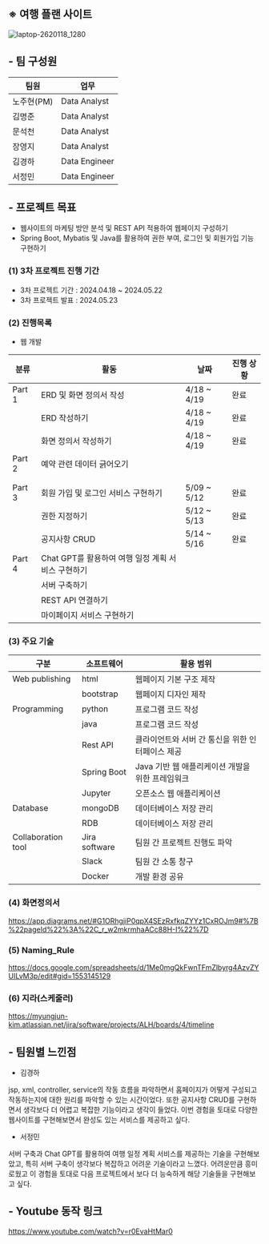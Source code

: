 ## ※ 여행 플랜 사이트
![laptop-2620118_1280](https://github.com/nohjuhyeon/AI_L.K.J/assets/151099231/913188c9-c114-4b2f-a173-805b7d860b65)

## - 팀 구성원
|팀원|업무|
|--|--|
|노주현(PM)|Data Analyst|
|김명준|Data Analyst|
|문석천|Data Analyst|
|장영지|Data Analyst|
|김경하|Data Engineer|
|서정민|Data Engineer|

## - 프로젝트 목표
- 웹사이트의 마케팅 방안 분석 및 REST API 적용하여 웹페이지 구성하기
- Spring Boot, Mybatis 및 Java를 활용하여 권한 부여, 로그인 및 회원가입 기능 구현하기

### (1) 3차 프로젝트 진행 기간
- 3차 프로젝트 기간 : 2024.04.18 ~ 2024.05.22
- 3차 프로젝트 발표 : 2024.05.23

### (2) 진행목록
+ 웹 개발

|분류|활동|날짜|진행 상황|
|--|--|--|--|
|Part 1|ERD 및 화면 정의서 작성|4/18 ~ 4/19|완료|
||ERD 작성하기|4/18 ~ 4/19|완료|
||화면 정의서 작성하기|4/18 ~ 4/19|완료|
|Part 2|예약 관련 데이터 긁어오기|||
|||||
|||||
|Part 3|회원 가입 및 로그인 서비스 구현하기|5/09 ~ 5/12|완료|
||권한 지정하기|5/12 ~ 5/13|완료|
||공지사항 CRUD|5/14 ~ 5/16|완료|
|Part 4|Chat GPT를 활용하여 여행 일정 계획 서비스 구현하기|||
||서버 구축하기|||
||REST API 연결하기|||
||마이페이지 서비스 구현하기|||
### (3) 주요 기술
|구분|소프트웨어|활용 범위|
|--|--|--|
|Web publishing|html|웹페이지 기본 구조 제작|
||bootstrap|웹페이지 디자인 제작|
|Programming|python|프로그램 코드 작성|
||java|프로그램 코드 작성|
||Rest API|클라이언트와 서버 간 통신을 위한 인터페이스 제공|
||Spring Boot|Java 기반 웹 애플리케이션 개발을 위한 프레임워크|
||Jupyter|오픈소스 웹 애플리케이션|
|Database|mongoDB|데이터베이스 저장 관리|
||RDB|데이터베이스 저장 관리|
|Collaboration tool|Jira software|팀원 간 프로젝트 진행도 파악|
||Slack|팀원 간 소통 창구|
||Docker|개발 환경 공유|

### (4) 화면정의서
https://app.diagrams.net/#G1ORhgjiP0qpX4SEzRxfkqZYYz1CxROJm9#%7B%22pageId%22%3A%22C_r_w2mkrmhaACc88H-I%22%7D 
### (5) Naming_Rule
https://docs.google.com/spreadsheets/d/1Me0mgQkFwnTFmZlbyrg4AzvZYUILvM3p/edit#gid=1553145129


### (6) 지라(스케줄러)
https://myungjun-kim.atlassian.net/jira/software/projects/ALH/boards/4/timeline

## - 팀원별 느낀점
- 김경하
<p>jsp, xml, controller, service의 작동 흐름을 파악하면서 홈페이지가 어떻게 구성되고 작동하는지에 대한 원리를 파악할 수 있는 시간이었다. 또한 공지사항 CRUD를 구현하면서 생각보다 더 어렵고 복잡한 기능이라고 생각이 들었다. 이번 경험을 토대로 다양한 웹사이트를 구현해보면서 완성도 있는 서비스를 제공하고 싶다.</p>

- 서정민
<p>서버 구축과 Chat GPT를 활용하여 여행 일정 계획 서비스를 제공하는 기술을 구현해보았고, 특히 서버 구축이 생각보다 복잡하고 어려운 기술이라고 느꼈다. 어려운만큼 흥미로웠고 이 경험을 토대로 다음 프로젝트에서 보다 더 능숙하게 해당 기술들을 구현해보고 싶다. </p>

## - Youtube 동작 링크
https://www.youtube.com/watch?v=r0EvaHtMar0
